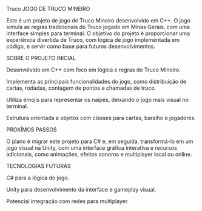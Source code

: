 Truco
JOGO DE TRUCO MINEIRO

Este é um projeto de jogo de Truco Mineiro desenvolvido em C++. O jogo simula as regras tradicionais do Truco jogado em Minas Gerais, com uma interface simples para terminal. O objetivo do projeto é proporcionar uma experiência divertida de Truco, com lógica de jogo implementada em código, e servir como base para futuros desenvolvimentos.

SOBRE O PROJETO INICIAL

Desenvolvido em C++ com foco em lógica e regras do Truco Mineiro.

Implementa as principais funcionalidades do jogo, como distribuição de cartas, rodadas, contagem de pontos e chamadas de truco.

Utiliza emojis para representar os naipes, deixando o jogo mais visual no terminal.

Estrutura orientada a objetos com classes para cartas, baralho e jogadores.

PROXÍMOS PASSOS

O plano é migrar este projeto para C# e, em seguida, transformá-lo em um jogo visual na Unity, com uma interface gráfica interativa e recursos adicionais, como animações, efeitos sonoros e multiplayer local ou online.

TECNOLOGIAS FUTURAS

C# para a lógica do jogo.

Unity para desenvolvimento da interface e gameplay visual.

Potencial integração com redes para multiplayer.
